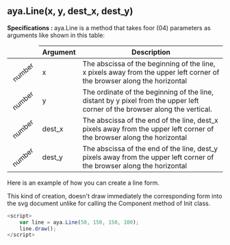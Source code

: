 ## aya.Line(x, y, dest_x, dest_y)

<style>
.empty-space{
    visibility:hidden;
    display:inline-block;
    border:none;
}
.table_1 .thead-row {
    border-top:none;
}
.type_style{
    transform:rotate(-40deg);
}
</style>
<body>
<b>Specifications : </b>  aya.Line is a method that takes foor (04) parameters as arguments like shown in this table:

<table class='table_1'>
    <thead>
    <tr class="thead-row">
        <th class="empty-space"></th>
        <th>Argument</th>
        <th>Description</th>
    </tr>
    </thead>
    <tbody>
    <tr>
        <td class="type_style">number</td>
        <td>x</td>
        <td>The abscissa of the beginning of the line, x pixels away from the upper left corner of the browser along the horizontal
        </td>
    </tr>
    <tr>
        <td class="type_style">number</td>
        <td>y</td>
        <td>The ordinate of the beginning of the line, distant by y pixel from the upper left corner of the browser along the vertical.</td>
    </tr>
     <tr>
        <td class="type_style">number</td>
        <td>dest_x</td>
        <td>The abscissa of the end of the line, dest_x pixels away from the upper left corner of the browser along the horizontal
        </td>
    </tr>
     <tr>
        <td class="type_style">number</td>
        <td>dest_y</td>
        <td>The abscissa of the end of the line, dest_y pixels away from the upper left corner of the browser along the horizontal
        </td>
    </tr>
    </tbody>
</table>
</body>

Here is an example of how you can create a line form.
<p>This kind of creation, doesn't draw immediately the corresponding form into the svg document unlike for calling the Component method of Init class.</p>

```js
<script>
    var line = aya.Line(50, 150, 150, 100);
    line.draw();
</script>
```